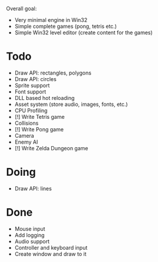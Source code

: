 Overall goal:
- Very minimal engine in Win32
- Simple complete games (pong, tetris etc.)
- Simple Win32 level editor (create content for the games)

# Todo
- Draw API: rectangles, polygons
- Draw API: circles
- Sprite support
- Font support
- DLL based hot reloading
- Asset system (store audio, images, fonts, etc.)
- CPU Profiling
- [!] Write Tetris game
- Collisions
- [!] Write Pong game
- Camera
- Enemy AI
- [!] Write Zelda Dungeon game

# Doing
- Draw API: lines

# Done
- Mouse input
- Add logging
- Audio support
- Controller and keyboard input
- Create window and draw to it
